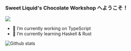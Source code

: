 ### Sweet Liquid's Chocolate Workshop へようこそ！

[![](https://www.codewars.com/users/sweetliquid/badges/micro)](https://www.codewars.com/users/sweetliquid)

<!--
**sweetliquid/sweetliquid** is a ✨ _special_ ✨ repository because its `README.md` (this file) appears on your GitHub profile.

Here are some ideas to get you started:

- 🔭 I’m currently working on ...
- 🌱 I’m currently learning ...
- 👯 I’m looking to collaborate on ...
- 🤔 I’m looking for help with ...
- 💬 Ask me about ...
- 📫 How to reach me: ...
- 😄 Pronouns: ...
- ⚡ Fun fact: ...
-->

- 🔭 I’m currently working on TypeScript
- 🌱 I’m currently learning Haskell & Rust
<!-- - 👯 I’m looking to collaborate on ... -->
<!-- - 🤔 I’m looking for help with ... -->
<!-- - 💬 Ask me about ... -->
<!-- - 📫 How to reach me: ... -->
<!-- - 😄 Pronouns: ... -->
<!-- - ⚡ Fun fact: ... -->

![Github stats](https://github-readme-stats.vercel.app/api?username=sweetliquid&show_icons=true)
